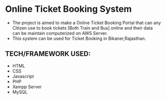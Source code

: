 # Online Ticket Booking System
* The project is aimed to make a Online Ticket Booking Portal that can any Citizen use to book tickets [Both Train and Bus] online and their data can be maintain computerized on AWS Server.
* This system can be used for Ticket Booking in Bikaner,Rajasthan.

## TECH/FRAMEWORK USED:
* HTML
* CSS
* Javascript
* PHP
* Xampp Server
* MySQL

